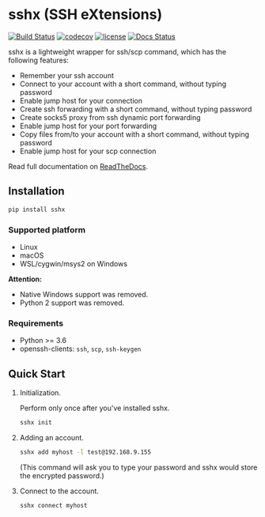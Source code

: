 # sshx (SSH eXtensions)

[![Build Status](https://travis-ci.org/WqyJh/sshx.svg?branch=master)](https://travis-ci.org/WqyJh/sshx)
[![codecov](https://codecov.io/gh/WqyJh/sshx/branch/master/graph/badge.svg)](https://codecov.io/gh/WqyJh/sshx)
[![license](https://img.shields.io/badge/LICENCE-GPLv3-brightgreen.svg)](https://raw.githubusercontent.com/WqyJh/sshx/master/LICENSE)
[![Docs Status](https://readthedocs.org/projects/sshx/badge/?version=latest)](https://readthedocs.org/projects/sshx/badge/?version=latest)


sshx is a lightweight wrapper for ssh/scp command, which has the following features:
- Remember your ssh account
- Connect to your account with a short command, without typing password
- Enable jump host for your connection
- Create ssh forwarding with a short command, without typing password
- Create socks5 proxy from ssh dynamic port forwarding
- Enable jump host for your port forwarding
- Copy files from/to your account with a short command, without typing password
- Enable jump host for your scp connection

Read full documentation on [ReadTheDocs](https://sshx.readthedocs.io/en/latest/).


## Installation

```bash
pip install sshx
```

### Supported platform

- Linux
- macOS
- WSL/cygwin/msys2 on Windows

**Attention:**
- Native Windows support was removed.
- Python 2 support was removed.

### Requirements

- Python >= 3.6
- openssh-clients: `ssh`, `scp`, `ssh-keygen`


## Quick Start

1. Initialization.

    Perform only once after you've installed sshx.

    ```bash
    sshx init
    ```

2. Adding an account.

    ```bash
    sshx add myhost -l test@192.168.9.155
    ```

    (This command will ask you to type your password and sshx would store the encrypted password.)

3. Connect to the account.

    ```bash
    sshx connect myhost
    ```

